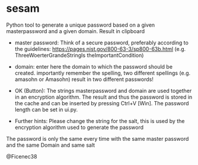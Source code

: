 # sesam
Python tool to generate a unique password based on a
given masterpassword and a given domain. Result in clipboard



- master password:
Think of a secure password, preferably according to the guidelines: https://pages.nist.gov/800-63-3/sp800-63b.html
(e.g. ThreeWoerterGrandeStringIs theImportantCondition)

- domain:
enter here the domain to which the password should be created.
importantly remember the spelling, two different spellings (e.g. amasohn or Amasohn) result in two different passwords!

- OK (Button):
The strings masterpassword and domain are used together in an encryption algorithm. The result and thus the password is stored in the cache and can be inserted by pressing Ctrl+V [Win]. The password length can be set in ui.py.  

- Further hints:
Please change the string for the salt, this is used by the encryption algorithm 
used to generate the password

The password is only the same every time with the same master password and the same 
Domain and same salt

@Ficenec38
